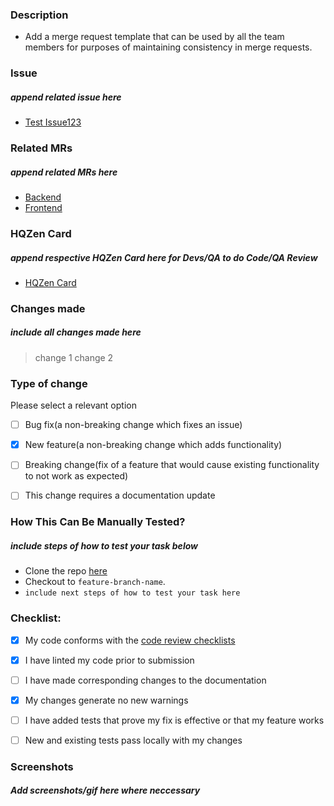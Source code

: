 ### Description
- Add a merge request template that can be used by all the team members for purposes of maintaining consistency in merge requests.

### Issue
##### append related issue here
- [Test Issue123]()

### Related MRs
##### append related MRs here
- [Backend]()
- [Frontend]()

### HQZen Card
##### append respective HQZen Card here for Devs/QA to do Code/QA Review
- [HQZen Card]()

### Changes made
##### include all changes made here
> change 1
> change 2

### Type of change
Please select a relevant option
- [ ] Bug fix(a non-breaking change which fixes an issue)
- [x] New feature(a non-breaking change which adds functionality)
- [ ] Breaking change(fix of a feature that would cause existing functionality to not work as expected)
- [ ] This change requires a documentation update


### How This Can Be Manually Tested?
##### include steps of how to test your task below
- Clone the repo [here]()
- Checkout to `feature-branch-name`.
- `include next steps of how to test your task here`

### Checklist:
- [x] My code conforms with the [code review checklists](https://forge.bposeats.com/bposeats/bposeats/-/wikis/Code-Review-Checklist)
- [x] I have linted my code prior to submission
- [ ] I have made corresponding changes to the documentation
- [x] My changes generate no new warnings
- [ ] I have added tests that prove my fix is effective or that my feature works
- [ ] New and existing tests pass locally with my changes


### Screenshots
##### Add screenshots/gif here where neccessary
